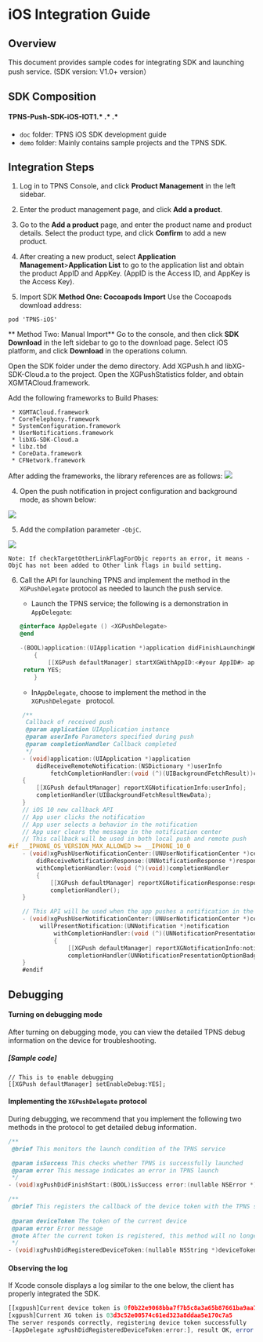 # iOS Integration Guide
## Overview

This document provides sample codes for integrating SDK and launching push service. (SDK version: V1.0+ version）



## SDK Composition

#### TPNS-Push-SDK-iOS-IOT1.* .* .*

* ```doc``` folder: TPNS iOS SDK development guide
* ```demo``` folder: Mainly contains sample projects and the TPNS SDK.



## Integration Steps

1. Log in to TPNS Console, and click **Product Management** in the left sidebar.

2. Enter the product management page, and click **Add a product**.

3. Go to the **Add a product** page, and enter the product name and product details. Select the product type, and click **Confirm** to add a new product.

4. After creating a new product, select **Application Management**>**Application List** to go to the application list and obtain the product AppID and AppKey. (AppID is the Access ID, and AppKey is the Access Key).

5. Import SDK
**Method One: Cocoapods Import**
Use the Cocoapods download address:

 ``` 
 pod 'TPNS-iOS' 
 ```
 
** Method Two: Manual Import**
Go to the console, and then click **SDK Download** in the left sidebar to go to the download page. Select iOS platform, and click **Download** in the operations column.

Open the SDK folder under the demo directory. Add XGPush.h and libXG-SDK-Cloud.a to the project. Open the XGPushStatistics folder, and obtain XGMTACloud.framework.

Add the following frameworks to Build Phases:
```
 * XGMTACloud.framework
 * CoreTelephony.framework
 * SystemConfiguration.framework
 * UserNotifications.framework
 * libXG-SDK-Cloud.a 
 * libz.tbd
 * CoreData.framework
 * CFNetwork.framework
```
 
After adding the frameworks, the library references are as follows: 
![](https://main.qcloudimg.com/raw/6b85c14fa5e43431c9392f56bab4969e.png)

4. Open the push notification in project configuration and background mode, as shown below: 

![](https://main.qcloudimg.com/raw/0a893471a34042d4b436a1522da5b02a.png)

5. Add the compilation parameter ```-ObjC```. 

![](https://main.qcloudimg.com/raw/97c4d1627d2ebe124fde4c90af8a19ad.png)

	Note: If checkTargetOtherLinkFlagForObjc reports an error, it means -ObjC has not been added to Other link flags in build setting.

6. Call the API for launching TPNS and implement the method in the ```XGPushDelegate``` protocol as needed to launch the push service.

   - Launch the TPNS service; the following is a demonstration in ```AppDelegate```:

   ```objective-c
   @interface AppDelegate () <XGPushDelegate>
   @end

   -(BOOL)application:(UIApplication *)application didFinishLaunchingWithOptions:(NSDictionary *)launchOptions 
       {
           [[XGPush defaultManager] startXGWithAppID:<#your AppID#> appKey:<#your appKey#>  delegate:<#your delegate#>];
   	return YES;
       }
   ```

   - In```AppDelegate```, choose to implement the method in the ```XGPushDelegate ``` protocol.

```objective-c
	/**
	 Callback of received push
	 @param application UIApplication instance
	 @param userInfo Parameters specified during push
	 @param completionHandler Callback completed
	 */
	- (void)application:(UIApplication *)application 
        didReceiveRemoteNotification:(NSDictionary *)userInfo 
            fetchCompletionHandler:(void (^)(UIBackgroundFetchResult))completionHandler 
    {
    	[[XGPush defaultManager] reportXGNotificationInfo:userInfo];
    	completionHandler(UIBackgroundFetchResultNewData);
	}
	// iOS 10 new callback API
	// App user clicks the notification
	// App user selects a behavior in the notification
	// App user clears the message in the notification center
	// This callback will be used in both local push and remote push
#if __IPHONE_OS_VERSION_MAX_ALLOWED >= __IPHONE_10_0
	- (void)xgPushUserNotificationCenter:(UNUserNotificationCenter *)center 
        didReceiveNotificationResponse:(UNNotificationResponse *)response 
        withCompletionHandler:(void (^)(void))completionHandler 
        {
            [[XGPush defaultManager] reportXGNotificationResponse:response];
            completionHandler();
	}

	// This API will be used when the app pushes a notification in the notification panel
	- (void)xgPushUserNotificationCenter:(UNUserNotificationCenter *)center
         willPresentNotification:(UNNotification *)notification 
             withCompletionHandler:(void (^)(UNNotificationPresentationOptions))completionHandler
             {
                 [[XGPush defaultManager] reportXGNotificationInfo:notification.request.content.userInfo];
                 completionHandler(UNNotificationPresentationOptionBadge | UNNotificationPresentationOptionSound | UNNotificationPresentationOptionAlert);
	}
	#endif
```




## Debugging
#### Turning on debugging mode

After turning on debugging mode, you can view the detailed TPNS debug information on the device for troubleshooting.

##### [Sample code]

```
// This is to enable debugging
[[XGPush defaultManager] setEnableDebug:YES];
```



#### Implementing the ```XGPushDelegate``` protocol

During debugging, we recommend that you implement the following two methods in the protocol to get detailed debug information.

```objective-c
/**
 @brief This monitors the launch condition of the TPNS service

 @param isSuccess This checks whether TPNS is successfully launched
 @param error This message indicates an error in TPNS launch
 */
- (void)xgPushDidFinishStart:(BOOL)isSuccess error:(nullable NSError *)error;

/**
 @brief This registers the callback of the device token with the TPNS server
 
 @param deviceToken The token of the current device
 @param error Error message
 @note After the current token is registered, this method will no longer be called
 */
- (void)xgPushDidRegisteredDeviceToken:(nullable NSString *)deviceToken error:(nullable NSError *)error;

```

#### Observing the log

If Xcode console displays a log similar to the one below, the client has properly integrated the SDK.

```javascript
[[xgpush]Current device token is 0f0b22e9068bba7f7b5c8a3a65b87661ba9aa727ec4c15980a7f3dd1eb75713d
[xgpush]Current XG token is 03d3c52e00574c61ed323a8ddaa5e170c7a5
The server responds correctly, registering device token successfully
-[AppDelegate xgPushDidRegisteredDeviceToken:error:], result OK, error (null)
```





